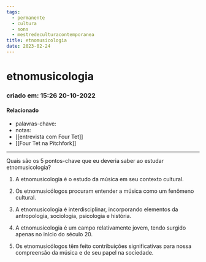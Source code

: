 ```yaml
---
tags:
  - permanente
  - cultura
  - sons
  - mestredeculturacontemporanea
title: etnomusicologia
date: 2023-02-24
---
```


# etnomusicologia

### criado em: 15:26 20-10-2022

#### Relacionado

- palavras-chave: 
- notas:
- [[entrevista com Four Tet]]
- [[Four Tet na Pitchfork]]
---

Quais são os 5 pontos-chave que eu deveria saber ao estudar etnomusicologia?

1. A etnomusicologia é o estudo da música em seu contexto cultural.

2. Os etnomusicólogos procuram entender a música como um fenômeno cultural.

3. A etnomusicologia é interdisciplinar, incorporando elementos da antropologia, sociologia, psicologia e história.

4. A etnomusicologia é um campo relativamente jovem, tendo surgido apenas no início do século 20.

5. Os etnomusicólogos têm feito contribuições significativas para nossa compreensão da música e de seu papel na sociedade.
